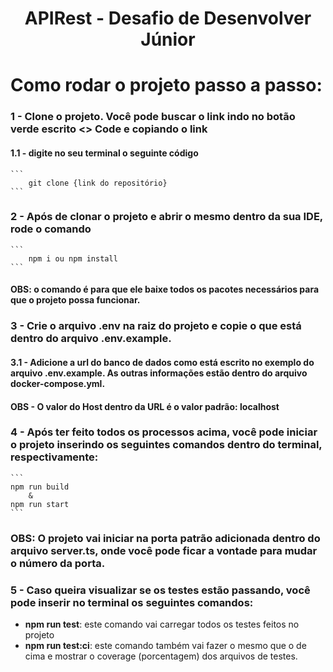 <h1 align="center">APIRest - Desafio de Desenvolver Júnior</h1>

<p align="center">

# Como rodar o projeto passo a passo:

### 1 - Clone o projeto. Você pode buscar o link indo no botão verde escrito **<> Code** e copiando o link

#### 1.1 - digite no seu terminal o seguinte código

    ```
        git clone {link do repositório}
    ```

### 2 - Após de clonar o projeto e abrir o mesmo dentro da sua IDE, rode o comando

    ```
        npm i ou npm install
    ```

#### OBS: o comando é para que ele baixe todos os pacotes necessários para que o projeto possa funcionar.

### 3 - Crie o arquivo **.env** na raiz do projeto e copie o que está dentro do arquivo **.env.example**.

#### 3.1 - Adicione a url do banco de dados como está escrito no exemplo do arquivo **.env.example**. As outras informações estão dentro do arquivo **docker-compose.yml**.

#### OBS - O valor do **Host** dentro da URL é o valor padrão: localhost

### 4 - Após ter feito todos os processos acima, você pode iniciar o projeto inserindo os seguintes comandos dentro do terminal, respectivamente:

    ```
    npm run build
        &
    npm run start
    ```

### OBS: O projeto vai iniciar na porta patrão adicionada dentro do arquivo **server.ts**, onde você pode ficar a vontade para mudar o número da porta.

### 5 - Caso queira visualizar se os testes estão passando, você pode inserir no terminal os seguintes comandos:

- **npm run test**: este comando vai carregar todos os testes feitos no projeto
- **npm run test:ci**: este comando também vai fazer o mesmo que o de cima e mostrar o coverage (porcentagem) dos arquivos de testes.
